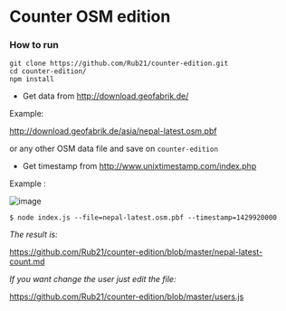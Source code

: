 # Counter OSM edition

### How to run

```
git clone https://github.com/Rub21/counter-edition.git
cd counter-edition/
npm install

```

- Get data from http://download.geofabrik.de/

Example: 

http://download.geofabrik.de/asia/nepal-latest.osm.pbf

or any other OSM data file and save on `counter-edition`


- Get timestamp from http://www.unixtimestamp.com/index.php

Example :

![image](https://cloud.githubusercontent.com/assets/1152236/7965571/ff75cff0-09e3-11e5-98ad-4eab014004de.png)

```
$ node index.js --file=nepal-latest.osm.pbf --timestamp=1429920000

```

*The result is:*

 https://github.com/Rub21/counter-edition/blob/master/nepal-latest-count.md

*If you want change the user just edit the file:*

https://github.com/Rub21/counter-edition/blob/master/users.js

